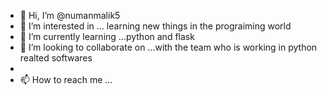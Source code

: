 - 👋 Hi, I’m @numanmalik5
- 👀 I’m interested in ... learning new things in the prograiming world
- 🌱 I’m currently learning ...python and flask
- 💞️ I’m looking to collaborate on ...with the team who is working in python realted softwares
- 
- 📫 How to reach me ...

<!---
numanmalik5/numanmalik5 is a ✨ special ✨ repository because its `README.md` (this file) appears on your GitHub profile.
You can click the Preview link to take a look at your changes.
--->
